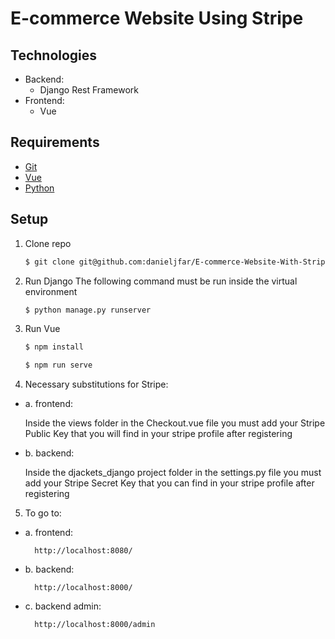 # E-commerce Website Using Stripe

## Technologies
- Backend:
    - Django Rest Framework
- Frontend:
    - Vue

## Requirements
- [Git](http://git-scm.com/)
- [Vue](https://vuejs.org/)
- [Python](http://www.python.org/)

## Setup
1. Clone repo

    ```bash
    $ git clone git@github.com:danieljfar/E-commerce-Website-With-Stripe.git
    ```

2. Run Django
    The following command must be run inside the virtual environment 
    ```bash
    $ python manage.py runserver
    ```
3. Run Vue
    ```bash
    $ npm install
    ```
    ```bash
    $ npm run serve
    ```
4. Necessary substitutions for Stripe:
  - a. frontend:
    
      Inside the views folder in the Checkout.vue file you must add your Stripe Public Key that you will find in your stripe profile after registering
    
  - b. backend:
    
      Inside the djackets_django project folder in the settings.py file you must add your Stripe Secret Key that you can find in your stripe profile after registering
    
5. To go to:
  - a. frontend:
    ```
      http://localhost:8080/
    ```
  - b. backend:
    ```
      http://localhost:8000/
    ```
  - c. backend admin:
    ```
      http://localhost:8000/admin
    ```
